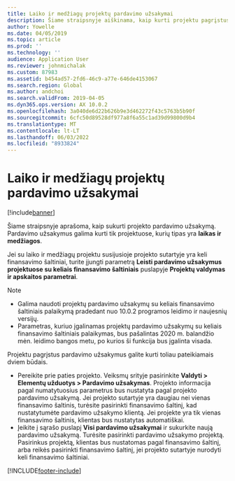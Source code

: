 ```yaml
---
title: Laiko ir medžiagų projektų pardavimo užsakymai
description: Šiame straipsnyje aiškinama, kaip kurti projektu pagrįstus pardavimų užsakymus laiko ir medžiagų projektams.
author: Yowelle
ms.date: 04/05/2019
ms.topic: article
ms.prod: ''
ms.technology: ''
audience: Application User
ms.reviewer: johnmichalak
ms.custom: 87983
ms.assetid: b454ad57-2fd6-46c9-a77e-646de4153067
ms.search.region: Global
ms.author: andchoi
ms.search.validFrom: 2019-04-05
ms.dyn365.ops.version: AX 10.0.2
ms.openlocfilehash: 3a040de6d22b626b9e3d462272f43c5763b5b90f
ms.sourcegitcommit: 6cfc50d89528df977a8f6a55c1ad39d99800d9b4
ms.translationtype: MT
ms.contentlocale: lt-LT
ms.lasthandoff: 06/03/2022
ms.locfileid: "8933824"
---
```

# <a name="project-sales-orders-for-time-and-material-projects"></a>Laiko ir medžiagų projektų pardavimo užsakymai

[!include[banner](../includes/banner.md)]

Šiame straipsnyje aprašoma, kaip sukurti projekto pardavimo užsakymą. Pardavimo užsakymus galima kurti tik projektuose, kurių tipas yra **laikas ir medžiagos**.

Jei su laiko ir medžiagų projektu susijusioje projekto sutartyje yra keli finansavimo šaltiniai, turite įjungti parametrą **Leisti pardavimo užsakymus projektuose su keliais finansavimo šaltiniais** puslapyje **Projektų valdymas ir apskaitos parametrai**. 

> [!NOTE]
> - Galima naudoti projektų pardavimo užsakymų su keliais finansavimo šaltiniais palaikymą pradedant nuo 10.0.2 programos leidimo ir naujesnių versijų.
> - Parametras, kuriuo įgalinamas projektų pardavimo užsakymų su keliais finansavimo šaltiniais palaikymas, bus pašalintas 2020 m. balandžio mėn. leidimo bangos metu, po kurios ši funkcija bus įgalinta visada.

Projektu pagrįstus pardavimo užsakymus galite kurti toliau pateikiamais dviem būdais.

- Pereikite prie paties projekto. Veiksmų srityje pasirinkite **Valdyti > Elementų užduotys > Pardavimo užsakymas**. Projekto informacija pagal numatytuosius parametrus bus nustatyta pagal projekto pardavimo užsakymą. Jei projekto sutartyje yra daugiau nei vienas finansavimo šaltinis, turėsite pasirinkti finansavimo šaltinį, kad nustatytumėte pardavimo užsakymo klientą. Jei projekte yra tik vienas finansavimo šaltinis, klientas bus nustatytas automatiškai.
- Įeikite į sąrašo puslapį **Visi pardavimo užsakymai** ir sukurkite naują pardavimo užsakymą. Turėsite pasirinkti pardavimo užsakymo projektą. Pasirinkus projektą, klientas bus nustatomas pagal finansavimo šaltinį, arba reikės pasirinkti finansavimo šaltinį, jei projekto sutartyje nurodyti keli finansavimo šaltiniai.



[!INCLUDE[footer-include](../includes/footer-banner.md)]